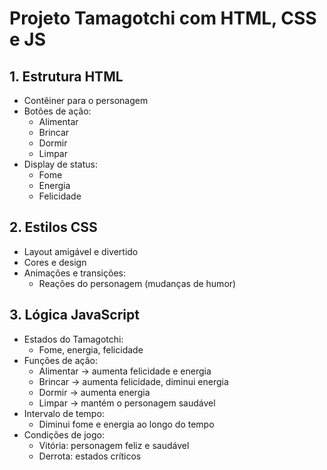 # Projeto Tamagotchi com HTML, CSS e JS

## 1. Estrutura HTML

- Contêiner para o personagem
- Botões de ação:
  - Alimentar
  - Brincar
  - Dormir
  - Limpar
- Display de status:
  - Fome
  - Energia
  - Felicidade

## 2. Estilos CSS

- Layout amigável e divertido
- Cores e design
- Animações e transições:
  - Reações do personagem (mudanças de humor)

## 3. Lógica JavaScript

- Estados do Tamagotchi:
  - Fome, energia, felicidade
- Funções de ação:
  - Alimentar → aumenta felicidade e energia
  - Brincar → aumenta felicidade, diminui energia
  - Dormir → aumenta energia
  - Limpar → mantém o personagem saudável
- Intervalo de tempo:
  - Diminui fome e energia ao longo do tempo
- Condições de jogo:
  - Vitória: personagem feliz e saudável
  - Derrota: estados críticos
